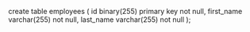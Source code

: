 create table employees (
    id binary(255) primary key not null,
    first_name varchar(255) not null,
    last_name varchar(255) not null
);